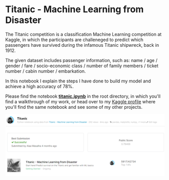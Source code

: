 # Titanic - Machine Learning from Disaster

The Titanic competition is a classification Machine Learning competition at Kaggle, in which the participants are challeneged to predict which passengers have survived during the infamous Titanic shipwreck, back in 1912.

The given dataset includes passenger information, such as: name / age / gender / fare / socio-economic class / number of family members / ticket number / cabin number / embarkation.

In this notebook I explain the steps I have done to build my model and achieve a high accuracy of 78%.

Please find the notebook [**titanic.ipynb**](https://github.com/masalha-alaa/Titanic/blob/master/titanic.ipynb) in the root directory, in which you'll find a walkthrough of my work, or head over to my [Kaggle profile](https://www.kaggle.com/alaamasalha/titanic) where you'll find the same notebook and see some of my other projects.

<img src="https://github.com/masalha-alaa/Titanic/blob/master/docs/titanic-profile.png">
